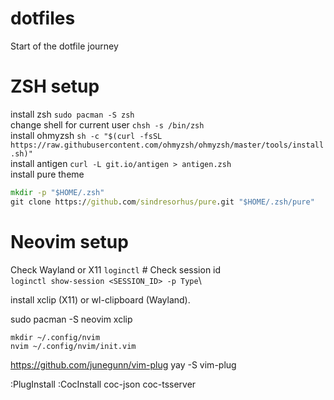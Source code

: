 # dotfiles
Start of the dotfile journey

# ZSH setup
install zsh
`sudo pacman -S zsh`\
change shell for current user
`chsh -s /bin/zsh`\
install ohmyzsh
`sh -c "$(curl -fsSL https://raw.githubusercontent.com/ohmyzsh/ohmyzsh/master/tools/install.sh)"`\
install antigen
`curl -L git.io/antigen > antigen.zsh`\
install pure theme
```cmd
mkdir -p "$HOME/.zsh"
git clone https://github.com/sindresorhus/pure.git "$HOME/.zsh/pure"
```
# Neovim setup

Check Wayland or X11
`loginctl`    # Check session id\
`loginctl show-session <SESSION_ID> -p Type`\

install xclip (X11) or wl-clipboard (Wayland).

sudo pacman -S neovim xclip
```
mkdir ~/.config/nvim
nvim ~/.config/nvim/init.vim
```
https://github.com/junegunn/vim-plug
yay -S vim-plug

:PlugInstall
:CocInstall coc-json coc-tsserver
